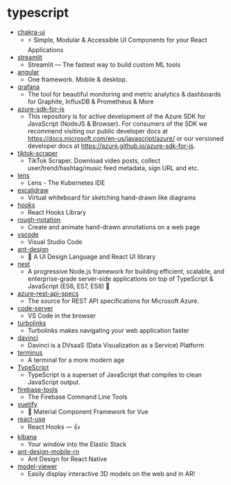 # typescript
- [chakra-ui](https://github.com/chakra-ui/chakra-ui)
  - ⚡️ Simple, Modular & Accessible UI Components for your React Applications
- [streamlit](https://github.com/streamlit/streamlit)
  - Streamlit — The fastest way to build custom ML tools
- [angular](https://github.com/angular/angular)
  - One framework. Mobile & desktop.
- [grafana](https://github.com/grafana/grafana)
  - The tool for beautiful monitoring and metric analytics & dashboards for Graphite, InfluxDB & Prometheus & More
- [azure-sdk-for-js](https://github.com/Azure/azure-sdk-for-js)
  - This repository is for active development of the Azure SDK for JavaScript (NodeJS & Browser). For consumers of the SDK we recommend visiting our public developer docs at https://docs.microsoft.com/en-us/javascript/azure/ or our versioned developer docs at https://azure.github.io/azure-sdk-for-js.
- [tiktok-scraper](https://github.com/drawrowfly/tiktok-scraper)
  - TikTok Scraper. Download video posts, collect user/trend/hashtag/music feed metadata, sign URL and etc.
- [lens](https://github.com/lensapp/lens)
  - Lens - The Kubernetes IDE
- [excalidraw](https://github.com/excalidraw/excalidraw)
  - Virtual whiteboard for sketching hand-drawn like diagrams
- [hooks](https://github.com/alibaba/hooks)
  - React Hooks Library
- [rough-notation](https://github.com/rough-stuff/rough-notation)
  - Create and animate hand-drawn annotations on a web page
- [vscode](https://github.com/microsoft/vscode)
  - Visual Studio Code
- [ant-design](https://github.com/ant-design/ant-design)
  - 🌈 A UI Design Language and React UI library
- [nest](https://github.com/nestjs/nest)
  - A progressive Node.js framework for building efficient, scalable, and enterprise-grade server-side applications on top of TypeScript & JavaScript (ES6, ES7, ES8) 🚀
- [azure-rest-api-specs](https://github.com/Azure/azure-rest-api-specs)
  - The source for REST API specifications for Microsoft Azure.
- [code-server](https://github.com/cdr/code-server)
  - VS Code in the browser
- [turbolinks](https://github.com/turbolinks/turbolinks)
  - Turbolinks makes navigating your web application faster
- [davinci](https://github.com/edp963/davinci)
  - Davinci is a DVsaaS (Data Visualization as a Service) Platform
- [terminus](https://github.com/Eugeny/terminus)
  - A terminal for a more modern age
- [TypeScript](https://github.com/microsoft/TypeScript)
  - TypeScript is a superset of JavaScript that compiles to clean JavaScript output.
- [firebase-tools](https://github.com/firebase/firebase-tools)
  - The Firebase Command Line Tools
- [vuetify](https://github.com/vuetifyjs/vuetify)
  - 🐉 Material Component Framework for Vue
- [react-use](https://github.com/streamich/react-use)
  - React Hooks — 👍
- [kibana](https://github.com/elastic/kibana)
  - Your window into the Elastic Stack
- [ant-design-mobile-rn](https://github.com/ant-design/ant-design-mobile-rn)
  - Ant Design for React Native
- [model-viewer](https://github.com/google/model-viewer)
  - Easily display interactive 3D models on the web and in AR!
